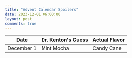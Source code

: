 ```yaml
---
title: "Advent Calendar Spoilers"
date: 2023-12-01 06:00:00
layout: post
comments: true
---
```


|Date | Dr. Kenton's Guess | Actual Flavor|
|---|---|---|
|December 1| Mint Mocha | Candy Cane|
